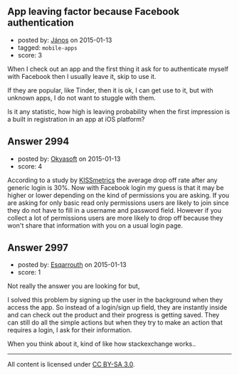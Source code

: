 ## App leaving factor because Facebook authentication

- posted by: [János](https://stackexchange.com/users/85903/j-nos) on 2015-01-13
- tagged: `mobile-apps`
- score: 3

When I check out an app and the first thing it ask for to authenticate myself with Facebook then I usually leave it, skip to use it.

If they are popular, like Tinder, then it is ok, I can get use to it, but with unknown apps, I do not want to stuggle with them. 

Is it any statistic, how high is leaving probability when the first impression is a built in registration in an app at iOS platform?


## Answer 2994

- posted by: [Okyasoft](https://stackexchange.com/users/294248/okyasoft) on 2015-01-13
- score: 4

<p>According to a study by <a href="https://blog.kissmetrics.com/first-step-of-checkout/" rel="nofollow">KISSmetrics</a> the average drop off rate after any generic login is 30%. Now with Facebook login my guess is that it may be higher or lower depending on the kind of permissions you are asking. If you are asking for only basic read only permissions users are likely to join since they do not have to fill in a username and password field. However if you collect a lot of permissions users are more likely to drop off because they won't share that information with you on a usual login page.</p>



## Answer 2997

- posted by: [Esqarrouth](https://stackexchange.com/users/3055586/esqarrouth) on 2015-01-13
- score: 1

Not really the answer you are looking for but,

I solved this problem by signing up the user in the background when they access the app. So instead of a login/sign up field, they are instantly inside and can check out the product and their progress is getting saved. They can still do all the simple actions but when they try to make an action that requires a login, I ask for their information.

When you think about it, kind of like how stackexchange works..



---

All content is licensed under [CC BY-SA 3.0](https://creativecommons.org/licenses/by-sa/3.0/).
